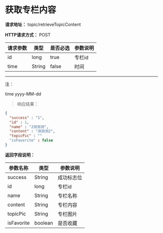 # 获取专栏内容

**请求地址：** topic/retrieveTopicContent

**HTTP请求方式：** POST

| 请求参数 | 类型 | 是否必选 | 参数说明 |
| -- | -- | -- | -- |
| id | long | true | 专栏id |
| time | String | false | 时间 |

---

注：

time yyyy-MM-dd

>响应结果：

```json
{
  "success" : "1",
  "id" : 1,
  "name" : "2测测测",
  "content" : "测测测2",
  "topicPic" : ""
  "isFavorite" : false
}

```

**返回字段说明：**

| 参数名称 | 类型 | 参数说明 |
| -- | -- | -- |
| success | String | 成功标志位 |
| id | long | 专栏id |
| name | String | 专栏名称 |
| content | String | 专栏内容 |
| topicPic | String | 专栏图片 |
| isFavorite | boolean | 是否收藏 |
